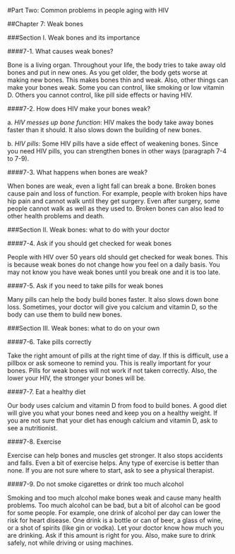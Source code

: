 #Part Two: Common problems in people aging with HIV

##Chapter 7: Weak bones

###Section I. Weak bones and its importance

####7-1. What causes weak bones?

Bone is a living organ. Throughout your life, the body tries to take away old bones and put in new ones. As you get older, the body gets worse at making new bones. This makes bones thin and weak. Also, other things can make your bones weak. Some you can control, like smoking or low vitamin D. Others you cannot control, like pill side effects or having HIV. 

####7-2. How does HIV make your bones weak?

a.	*HIV messes up bone function*: HIV makes the body take away bones faster than it should. It also slows down the building of new bones. 

b.	*HIV pills*: Some HIV pills have a side effect of weakening bones. Since you need HIV pills, you can strengthen bones in other ways (paragraph 7-4 to 7-9). 

####7-3. What happens when bones are weak?

When bones are weak, even a light fall can break a bone. Broken bones cause pain and loss of function. For example, people with broken hips have hip pain and cannot walk until they get surgery. Even after surgery, some people cannot walk as well as they used to. Broken bones can also lead to other health problems and death.

###Section II. Weak bones: what to do with your doctor

####7-4. Ask if you should get checked for weak bones

People with HIV over 50 years old should get checked for weak bones. This is because weak bones do not change how you feel on a daily basis. You may not know you have weak bones until you break one and it is too late. 

####7-5. Ask if you need to take pills for weak bones

Many pills can help the body build bones faster. It also slows down bone loss. Sometimes, your doctor will give you calcium and vitamin D, so the body can use them to build new bones. 

###Section III. Weak bones: what to do on your own

####7-6. Take pills correctly

Take the right amount of pills at the right time of day. If this is difficult, use a pillbox or ask someone to remind you. This is really important for your bones. Pills for weak bones will not work if not taken correctly. Also, the lower your HIV, the stronger your bones will be.  

####7-7. Eat a healthy diet

Our body uses calcium and vitamin D from food to build bones. A good diet will give you what your bones need and keep you on a healthy weight. If you are not sure that your diet has enough calcium and vitamin D, ask to see a nutritionist.

####7-8. Exercise

Exercise can help bones and muscles get stronger. It also stops accidents and falls. Even a bit of exercise helps. Any type of exercise is better than none. If you are not sure where to start, ask to see a physical therapist. 

####7-9. Do not smoke cigarettes or drink too much alcohol

Smoking and too much alcohol make bones weak and cause many health problems. Too much alcohol can be bad, but a bit of alcohol can be good for some people. For example, one drink of alcohol per day can lower the risk for heart disease. One drink is a bottle or can of beer, a glass of wine, or a shot of spirits (like gin or vodka). Let your doctor know how much you are drinking. Ask if this amount is right for you. Also, make sure to drink safely, not while driving or using machines. 




